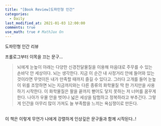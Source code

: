 ```yaml
---
title: "[Book Review]도파민형 인간"
categories: 
  - Daily
last_modified_at: 2021-01-03 12:00:00
comments: true
use_math: true # MathJax On
---
```


도파민형 인간 리뷰 <br>

프롤로그부터 이목을 끄는 문구...

> 뇌에게 눈높이 아래는 다양한 신경전달물질을 이용해 마음대로 주무를 수 있는 손바닥 안 세상이다. 
> 뇌는 생각한다. 지금 이 순간 내 사정거리 안에 들어와 있는 것이라면 무엇이든 내가 만족할 때까지 즐길 수 있다고.
> 그러다 고개를 들어 눈높이 위를 조망하면 뇌는 지금까지와는 다른 종류의 화학물질 딱 한 가지만을 사용하기 시작한다.
> 이 화학물질은 팔을 끝까지 뻗어도 닿지 못하는 저 너머를 꿈꾸게 한다.
> 나아가 우물 안을 벗어나 넓은 세상을 탐험하고 정복하라고 부추긴다.
> 그렇게 인간을 아무리 많이 가져도 늘 부족함을 느끼는 욕심쟁이로 만든다.
<br>
이 책은 이렇게 무언가 나에게 강렬하게 인상깊은 문구들과 함께 시작된다..! <br>

